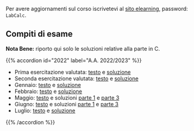 <!--
.. title: Laboratorio di calcolo per fisica
.. slug: labcalc
.. date: 2023-07-02 21:41:48 UTC+02:00
.. tags: 
.. category: didattica
.. link: 
.. description: 
.. type: text
-->

Per avere aggiornamenti sul corso iscrivetevi al [sito elearning](https://elearning.uniroma1.it/course/view.php?id=7743), password: `LabCalc`.

## Compiti di esame

**Nota Bene:** riporto qui solo le soluzioni relative alla parte in C.

{{% accordion id="2022" label="A.A. 2022/2023" %}}
<ul>
    <li>Prima esercitazione valutata: <a href="/pdfs/labcalc_exams/2022_valutata_1.pdf">testo</a> e <a href="link://listing/labcalc/2022_valutata_1.c">soluzione</a></li>
    <li>Seconda esercitazione valutata: <a href="/pdfs/labcalc_exams/2022_valutata_2.pdf">testo</a> e <a href="link://listing/labcalc/2022_valutata_2.c">soluzione</a></li>
    <li>Gennaio: <a href="/pdfs/labcalc_exams/2022_Gennaio.pdf">testo</a> e <a href="link://listing/labcalc/2022_Gennaio.c">soluzione</a></li>
    <li>Febbraio: <a href="/pdfs/labcalc_exams/2022_Febbraio.pdf">testo</a> e <a href="link://listing/labcalc/2022_Febbraio.c">soluzione</a></li>
    <li>Maggio: <a href="/pdfs/labcalc_exams/2022_Maggio.pdf">testo</a> e soluzioni <a href="link://listing/labcalc/2022_Maggio_1.c">parte 1</a> e <a href="link://listing/labcalc/2022_Maggio_2.c">parte 3</a></li>
    <li>Giugno: <a href="/pdfs/labcalc_exams/2022_Giugno.pdf">testo</a> e soluzioni <a href="link://listing/labcalc/2022_Giugno_1.c">parte 1</a> e <a href="link://listing/labcalc/2022_Giugno_2.c">parte 3</a></li>
    <li>Luglio: <a href="/pdfs/labcalc_exams/2022_Luglio.pdf">testo</a> e <a href="link://listing/labcalc/2022_Luglio.c">soluzione</a></li>
</ul>
{{% /accordion %}}
